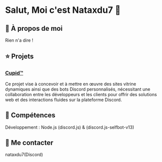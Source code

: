# Salut, Moi c'est Nataxdu7 🫡
## 🐍 À propos de moi
Rien n'a dire !
## ⭐ Projets
### [Cupid™](https://discord.gg/cgJUGU9q7h)
Ce projet vise à concevoir et à mettre en œuvre des sites vitrine dynamiques ainsi que des bots Discord personnalisés, nécessitant une collaboration entre les développeurs et les clients pour offrir des solutions web et des interactions fluides sur la plateforme Discord.
## 🧩 Compétences
Développement : Node.js (discord.js) & (discord.js-selfbot-v13)
## 📌 Me contacter
nataxdu7(Discord)

